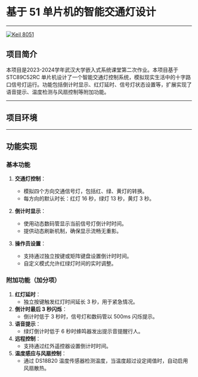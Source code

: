 # 基于 51 单片机的智能交通灯设计

---

[![Keil 8051](https://img.shields.io/badge/Keil-8051-blue)](https://www.keil.com/download/product/)

## 项目简介
本项目是2023-2024学年武汉大学嵌入式系统课堂第二次作业。本项目基于 STC89C52RC 单片机设计了一个智能交通灯控制系统，模拟现实生活中的十字路口信号灯运行。功能包括倒计时显示、红灯延时、信号灯状态设置等，扩展实现了语音提示、温度检测与风扇控制等附加功能。

---

## 项目环境


---

## 功能实现

### 基本功能
1. **交通灯控制**：
   - 模拟四个方向交通信号灯，包括红、绿、黄灯的转换。
   - 每方向的默认时长：红灯 16 秒，绿灯 13 秒，黄灯 3 秒。

2. **倒计时显示**：
   - 使用动态数码管显示当前信号灯倒计时时间。
   - 提供动态刷新机制，确保显示流畅无重影。

3. **操作员设置**：
   - 支持通过独立按键或矩阵键盘设置倒计时时间。
   - 自定义模式允许红绿灯时间的实时调整。

### 附加功能（加分项）
1. **红灯延时**：
   - 独立按键触发红灯时间延长 3 秒，用于紧急情况。
2. **倒计时最后 3 秒闪烁**：
   - 倒计时低于 3 秒时，信号灯和数码管以 500ms 闪烁提示。
3. **语音提示**：
   - 绿灯倒计时低于 6 秒时蜂鸣器发出提示音提醒行人。
4. **远程控制**：
   - 支持通过红外遥控器设置倒计时时间。
5. **温度感应与风扇控制**：
   - 通过 DS18B20 温度传感器检测温度，当温度超过设定阈值时，自动启用风扇散热。


